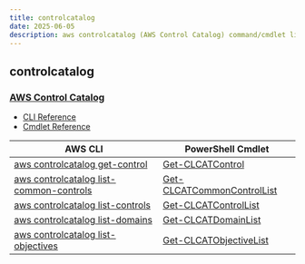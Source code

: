 ```yaml
---
title: controlcatalog
date: 2025-06-05
description: aws controlcatalog (AWS Control Catalog) command/cmdlet list.
---
```


## controlcatalog

### [AWS Control Catalog](https://aws.amazon.com/controltower/)

* [CLI Reference](https://awscli.amazonaws.com/v2/documentation/api/latest/reference/controlcatalog/index.html)
* [Cmdlet Reference](https://docs.aws.amazon.com/powershell/latest/reference/items/ControlCatalog_cmdlets.html)

|AWS CLI|PowerShell Cmdlet|
|----|----|
|[aws controlcatalog get-control](https://awscli.amazonaws.com/v2/documentation/api/latest/reference/controlcatalog/get-control.html)|[Get-CLCATControl](https://docs.aws.amazon.com/powershell/latest/reference/items/Get-CLCATControl.html)|
|[aws controlcatalog list-common-controls](https://awscli.amazonaws.com/v2/documentation/api/latest/reference/controlcatalog/list-common-controls.html)|[Get-CLCATCommonControlList](https://docs.aws.amazon.com/powershell/latest/reference/items/Get-CLCATCommonControlList.html)|
|[aws controlcatalog list-controls](https://awscli.amazonaws.com/v2/documentation/api/latest/reference/controlcatalog/list-controls.html)|[Get-CLCATControlList](https://docs.aws.amazon.com/powershell/latest/reference/items/Get-CLCATControlList.html)|
|[aws controlcatalog list-domains](https://awscli.amazonaws.com/v2/documentation/api/latest/reference/controlcatalog/list-domains.html)|[Get-CLCATDomainList](https://docs.aws.amazon.com/powershell/latest/reference/items/Get-CLCATDomainList.html)|
|[aws controlcatalog list-objectives](https://awscli.amazonaws.com/v2/documentation/api/latest/reference/controlcatalog/list-objectives.html)|[Get-CLCATObjectiveList](https://docs.aws.amazon.com/powershell/latest/reference/items/Get-CLCATObjectiveList.html)|

